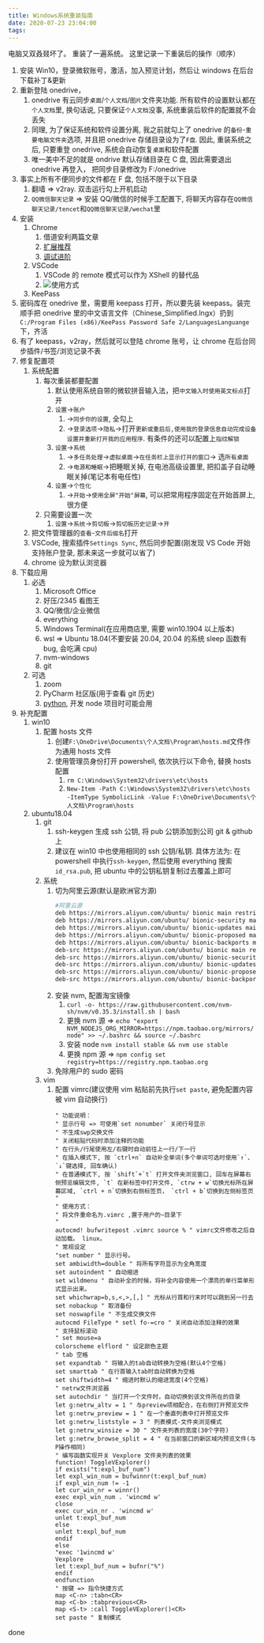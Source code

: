 ```yaml
---
title: Windows系统重装指南
date: 2020-07-23 23:04:00
tags:
---
```


电脑又双叒叕坏了。 重装了一遍系统。 这里记录一下重装后的操作（顺序）

1.  安装 Win10，登录微软账号，激活，加入预览计划，然后让 windows 在后台下载补丁&更新
2.  重新登陆 onedrive，
    1.  onedrive 有云同步`桌面`/`个人文档`/`图片`文件夹功能. 所有软件的设置默认都在`个人文档`里, 换句话说, 只要保证`个人文档`没事, 系统重装后软件的配置就不会丢失
    2.  同理, 为了保证系统和软件设置分离, 我之前就勾上了 onedrive 的`备份`-`重要电脑文件夹`选项, 并且把 onedrive 存储目录设为了`F盘`. 因此, 重装系统之后, 只要重登 onedrive, 系统会自动恢复`桌面`和软件配置
    3.  唯一美中不足的就是 ondrive 默认存储目录在 C 盘, 因此需要退出 onedrive 再登入， 把同步目录修改为 F:/onedrive
3.  事实上所有不便同步的文件都在 F 盘, 包括不限于以下目录
    1.  翻墙 => v2ray. 双击运行勾上开机启动
    2.  `QQ微信聊天记录` => 安装 QQ/微信的时候手工配置下, 将聊天内容存在`QQ微信聊天记录/tencet`和`QQ微信聊天记录/wechat`里
4.  安装
    1.  Chrome
        1.  借道安利两篇文章
        2.  [扩展推荐](https://www.yaozeyuan.online/2018/01/08/2018/01/Chrome扩展推荐/)
        3.  [调试进阶](https://www.yaozeyuan.online/2018/05/18/2018/05/Chrome调试进阶/)
    2.  VSCode
        1.  VSCode 的 remote 模式可以作为 XShell 的替代品
        2.  ![使用方式](https://tva1.sinaimg.cn/large/6671cfa8ly1gh1aldo25cj20sq0lg76y.jpg)
    3.  KeePass
5.  密码库在 onedrive 里，需要用 keepass 打开，所以要先装 keepass。装完顺手把 onedrive 里的中文语言文件（Chinese_Simplified.lngx）扔到`C:/Program Files (x86)/KeePass Password Safe 2/LanguagesLanguange`下，齐活
6.  有了 keepass，v2ray，然后就可以登陆 chrome 账号，让 chrome 在后台同步插件/书签/浏览记录不表
7.  修复配置项
    1.  系统配置
        1.  每次重装都要配置
            1.  默认使用系统自带的微软拼音输入法，把`中文输入时使用英文标点`打开
            2.  `设置`->`账户`
                1.  ->`同步你的设置`, 全勾上
                2.  ->`登录选项`->`隐私`->打开`更新或重启后,使用我的登录信息自动完成设备设置并重新打开我的应用程序`. 有条件的还可以配置上`指纹解锁`
            3.  `设置`->`系统`
                1.  ->`多任务处理`->`虚拟桌面`->`在任务栏上显示打开的窗口`-> 选`所有桌面`
                2.  ->`电源和睡眠`->把睡眠关掉, 在电池高级设置里, 把扣盖子自动睡眠关掉(笔记本有电任性)
            4.  `设置`->`个性化`
                1.  ->`开始`->`使用全屏"开始"屏幕`, 可以把常用程序固定在开始首屏上, 很方便
        2.  只需要设置一次
            1.  `设置`->`系统`->`剪切板`->`剪切板历史记录`->`开`
    2.  把文件管理器的`查看`-`文件后缀名`打开
    3.  VSCode, 搜索插件`Settings Sync`, 然后同步配置(刚发现 VS Code 开始支持账户登录, 那未来这一步就可以省了)
    4.  chrome 设为默认浏览器
8.  下载应用
    1.  必选
        1.  Microsoft Office
        2.  好压/2345 看图王
        3.  QQ/微信/企业微信
        4.  everything
        5.  Windows Terminal(在应用商店里, 需要 win10.1904 以上版本)
        6.  wsl => Ubuntu 18.04(不要安装 20.04, 20.04 的系统 sleep 函数有 bug, 会吃满 cpu)
        7.  nvm-windows
        8.  git
    2.  可选
        1.  zoom
        2.  PyCharm 社区版(用于查看 git 历史)
        3.  [python](https://www.python.org/downloads/windows/), 开发 node 项目时可能会用
9.  补充配置
    1.  win10
        1.  配置 hosts 文件
            1.  创建`F:\OneDrive\Documents\个人文档\Program\hosts.md`文件作为通用 hosts 文件
            2.  使用管理员身份打开 powershell, 依次执行以下命令, 替换 hosts 配置
                1.  `rm C:\Windows\System32\drivers\etc\hosts`
                2.  `New-Item -Path C:\Windows\System32\drivers\etc\hosts -ItemType SymbolicLink -Value F:\OneDrive\Documents\个人文档\Program\hosts`
    2.  ubuntu18.04
        1.  git
            1.  ssh-keygen 生成 ssh 公钥, 将 pub 公钥添加到公司 git & github 上
            2.  建议在 win10 中也使用相同的 ssh 公钥/私钥. 具体方法为: 在 powershell 中执行`ssh-keygen`, 然后使用 everything 搜索`id_rsa.pub`, 把 ubuntu 中的公钥私钥复制过去覆盖上即可
        2.  系统
            1.  切为阿里云源(默认是欧洲官方源)
                ```bash
                #阿里云源
                deb https://mirrors.aliyun.com/ubuntu/ bionic main restricted universe multiverse
                deb https://mirrors.aliyun.com/ubuntu/ bionic-security main restricted universe multiverse
                deb https://mirrors.aliyun.com/ubuntu/ bionic-updates main restricted universe multiverse
                deb https://mirrors.aliyun.com/ubuntu/ bionic-proposed main restricted universe multiverse
                deb https://mirrors.aliyun.com/ubuntu/ bionic-backports main restricted universe multiverse
                deb-src https://mirrors.aliyun.com/ubuntu/ bionic main restricted universe multiverse
                deb-src https://mirrors.aliyun.com/ubuntu/ bionic-security main restricted universe multiverse
                deb-src https://mirrors.aliyun.com/ubuntu/ bionic-updates main restricted universe multiverse
                deb-src https://mirrors.aliyun.com/ubuntu/ bionic-proposed main restricted universe multiverse
                deb-src https://mirrors.aliyun.com/ubuntu/ bionic-backports main restricted universe multiverse
                ```
            2.  安装 nvm, 配置淘宝镜像
                1.  `curl -o- https://raw.githubusercontent.com/nvm-sh/nvm/v0.35.3/install.sh | bash`
                2.  更换 nvm 源 => `echo "export NVM_NODEJS_ORG_MIRROR=https://npm.taobao.org/mirrors/node" >> ~/.bashrc && source ~/.bashrc`
                3.  安装 node `nvm install stable && nvm use stable`
                4.  更换 npm 源 => `npm config set registry=https://registry.npm.taobao.org`
            3.  免除用户的 sudo 密码
        3.  vim
            1.  配置 vimrc(建议使用 vim 粘贴前先执行`set paste`, 避免配置内容被 vim 自动换行)
                ```vimrc
                " 功能说明：
                " 显示行号 => 可使用`set nonumber` 关闭行号显示
                " 不生成swp交换文件
                " 关闭粘贴代码时添加注释的功能
                " 在行头/行尾使用左/右键时自动前往上一行/下一行
                " 在插入模式下, 按 `ctrl+n` 自动补全单词(多个单词可选时使用`↑`、`↓`键选择, 回车确认)
                " 在普通模式下, 按 `shift`+`t` 打开文件夹浏览窗口, 回车在屏幕右侧预览编辑文件, `t` 在新标签中打开文件, `ctrw + w`切换光标所在屏幕区域, `ctrl + n`切换到右侧标签页， `ctrl + b`切换到左侧标签页
                "
                " 使用方式：
                " 将文件重命名为.vimrc ,置于用户的~目录下
                "
                autocmd! bufwritepost .vimrc source % " vimrc文件修改之后自动加载。 linux。
                " 常规设定
                "set number " 显示行号。
                set ambiwidth=double " 将所有字符显示为全角宽度
                set autoindent " 自动缩进
                set wildmenu " 自动补全的时候，将补全内容使用一个漂亮的单行菜单形式显示出来。
                set whichwrap=b,s,<,>,[,] " 光标从行首和行末时可以跳到另一行去
                set nobackup " 取消备份
                set noswapfile " 不生成交换文件
                autocmd FileType * setl fo-=cro " 关闭自动添加注释的效果
                " 支持鼠标滚动
                " set mouse=a
                colorscheme elflord " 设定颜色主题
                " tab 空格
                set expandtab " 将输入的tab自动转换为空格(默认4个空格)
                set smarttab " 在行首输入tab时自动转换为空格
                set shiftwidth=4 " 缩进时默认的缩进宽度(4个空格)
                " netrw文件浏览器
                set autochdir " 当打开一个文件时，自动切换到该文件所在的目录
                let g:netrw_altv = 1 " 与preview项相配合，在右侧打开预览文件
                let g:netrw_preview = 1 " 在一个垂直列表中打开预览文件
                let g:netrw_liststyle = 3 " 列表模式-文件夹浏览模式
                let g:netrw_winsize = 30 " 文件夹列表的宽度(30个字符)
                let g:netrw_browse_split = 4 " 在当前窗口的新区域内预览文件(与P操作相同)
                " 编写函数实现开关 Vexplore 文件夹列表的效果
                function! ToggleVExplorer()
                if exists("t:expl_buf_num")
                let expl_win_num = bufwinnr(t:expl_buf_num)
                if expl_win_num != -1
                let cur_win_nr = winnr()
                exec expl_win_num . 'wincmd w'
                close
                exec cur_win_nr . 'wincmd w'
                unlet t:expl_buf_num
                else
                unlet t:expl_buf_num
                endif
                else
                "exec '1wincmd w'
                Vexplore
                let t:expl_buf_num = bufnr("%")
                endif
                endfunction
                " 按键 => 指令快捷方式
                map <C-n> :tabn<CR>
                map <C-b> :tabprevious<CR>
                map <S-t> :call ToggleVExplorer()<CR>
                set paste " 复制模式
                ```

done
